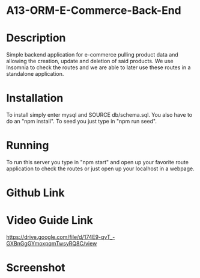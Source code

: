 # A13-ORM-E-Commerce-Back-End

# Description 

Simple backend application for e-commerce pulling product data and allowing the creation, update and deletion of said products.
We use Insomnia to check the routes and we are able to later use these routes in a standalone application.

# Installation

To install simply enter mysql and SOURCE db/schema.sql.  You also have to do an "npm install".
To seed you just type in "npm run seed".

# Running

To run this server you type in "npm start" and open up your favorite route application to check the routes or just open up your localhost in a webpage.

# Github Link



# Video Guide Link

https://drive.google.com/file/d/174E9-qvT_-GXBnGgGYmoxpqmTwsyRQ8C/view

# Screenshot

